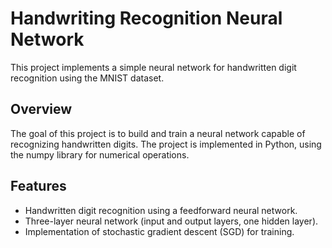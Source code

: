 # Handwriting Recognition Neural Network

This project implements a simple neural network for handwritten digit recognition using the MNIST dataset.

## Overview

The goal of this project is to build and train a neural network capable of recognizing handwritten digits. The project is implemented in Python, using the numpy library for numerical operations.

## Features

- Handwritten digit recognition using a feedforward neural network.
- Three-layer neural network (input and output layers, one hidden layer).
- Implementation of stochastic gradient descent (SGD) for training.


